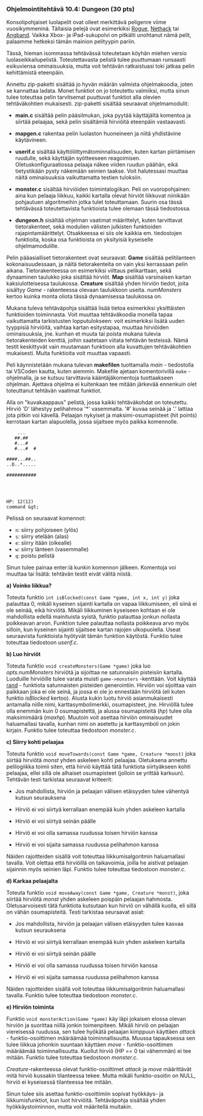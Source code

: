 ### Ohjelmointitehtävä 10.4: Dungeon (30 pts)

Konsolipohjaiset luolapelit ovat olleet merkittävä peligenre viime
vuosikymmeninä. Tällaisia pelejä ovat esimerkiksi 
[Rogue](http://en.wikipedia.org/wiki/Rogue_(video_game)), 
[Nethack](http://www.nethack.org) tai [Angband](http://rephial.org). 
Vaikka Xbox- ja iPad-sukupolvi on pitkälti unohtanut
nämä pelit, palaamme hetkeksi tämän mainion pelityypin pariin.

Tässä, hieman isommassa tehtävässä toteutetaan köyhän miehen versio
luolaseikkailupelistä. Toteutettavasta pelistä tulee puuttumaan
runsaasti esikuviensa ominaisuuksia, mutta voit tehtävän ratkaistuasi
toki jatkaa pelin kehittämistä eteenpäin.

Annettu zip-paketti sisältää jo hyvän määrän valmista ohjelmakoodia, joten se
kannattaa ladata. Monet funktiot on jo toteutettu valmiiksi, mutta sinun tulee 
toteuttaa pelin tarvitsemat puuttuvat funktiot alla
olevien tehtäväkohtien mukaisesti. zip-paketti sisältää
seuraavat ohjelmamodulit:

  * **main.c** sisältää pelin pääsilmukan, joka pyytää käyttäjältä
    komentoa ja siirtää pelaajaa, sekä pelin sisältämiä hirviöitä
    eteenpäin vastaavasti.

  * **mapgen.c** rakentaa pelin luolaston huoneineen ja niitä
    yhdistävine käytävineen.

  * **userif.c** sisältää käyttöliittymätominnalisuuden, kuten kartan
    piirtämisen ruudulle, sekä käyttäjän syötteeseen
    reagoimisen. Oletuskonfiguraatiossa pelaaja näkee viiden ruudun
    päähän, eikä tietystikään pysty näkemään seinien taakse. Voit
    halutessasi muuttaa näitä ominaisuuksia vaikuttamatta testien
    tuloksiin.

  * **monster.c** sisältää hirviöiden toimintalogiikan. Peli on
    vuoropohjainen: aina kun pelaaja liikkuu, kaikki kartalla olevat
    hirviöt liikkuvat niinikään pohjautuen algoritmeihin jotka tulet
    toteuttamaan. Suurin osa tässä tehtävässä toteutettavista
    funktioista tulee olemaan tässä tiedostossa.

  * **dungeon.h** sisältää ohjelman vaatimat määrittelyt, kuten
    tarvittavat tietorakenteet, sekä modulien välisten julkisten
    funktioiden rajapintamäärittelyt. Otsakkeessa ei siis ole kaikkia
    em. tiedostojen funktioita, koska osa funktioista on yksityisiä
    kyseiselle ohjelmamodulille.

Pelin pääasialliset tietorakenteet ovat seuraavat: **Game** sisältää
pelitilanteen kokonaisuudessaan, ja näitä tietorakenteita on vain yksi
kerrassaan pelin aikana. Tietorakenteessa on esimerkiksi viittaus
pelikarttaan, sekä dynaaminen taulukko joka sisältää hirviöt. **Map**
sisältää varsinaisen kartan kaksiulotteisessa taulukossa. **Creature**
sisältää yhden hirviön tiedot, joita sisältyy *Game* - rakenteessa
olevaan taulukkoon useita. *numMonsters* kertoo kuinka monta oliota
tässä dynaamisessa taulukossa on.

Mukana tuleva tehtäväpohja sisältää lisää tietoa esimerkiksi
yksittäisten funktioiden toiminnasta. Voit muuttaa tehtäväkoodia
monella tapaa vaikuttamatta tarkistusten lopputulokseen: voit
esimerkiksi lisätä uuden tyyppisiä hirviöitä, vaihtaa kartan
esitystapaa, muuttaa hirviöiden ominaisuuksia, jne. kunhan et muuta
tai poista mukana tulevia tietorakenteiden kenttiä, joihin saatetaan
viitata tehtävän testeissä. Nämä testit keskittyvät vain muutamaan
funktioon alla kuvattujen tehtäväkohtien mukaisesti. Muita funktioita
voit muuttaa vapaasti.

Peli käynnistetään mukana tulevan **makefilen** tuottamalla *main* -
tiedostolla tai VSCoden kautta, kuten aiemmin. Makefile ajetaan komentorivillä 
`make` - ohjelmalla, ja se kutsuu tarvittavia kääntäjäkomentoja tuottaakseen 
ohjelman. Ajettava ohjelma ei kuitenkaan tee mitään järkevää ennenkuin olet
toteuttanut tehtävän vaatimat funktiot.

Alla on "kuvakaappaus" pelistä, jossa kaikki tehtäväkohdat on
toteutettu. Hirviö 'D' lähestyy pelihahmoa '*' vasemmalta. '#' kuvaa
seinää ja '.' lattiaa jota pitkin voi kävellä. Pelaajan nykyiset ja
maksimi-osumapisteet (hit points) kerrotaan kartan alapuolella, jossa
sijaitsee myös paikka komennolle.

        ...    
       ##.##   
       #...#   
       #...#  #
    
    ####...##..
    ..D..*.....
    
    ###########
               
               
               
               
    HP: 12(12)
    command &gt;
	    
Pelissä on seuraavat komennot:

  * `n`: siirry pohjoiseen (ylös)
  * `s`: siirry etelään (alas)
  * `e`: siirry itään (oikealle)
  * `w`: siirry länteen (vasemmalle)
  * `q`: poistu pelistä

Sinun tulee painaa enter:iä kunkin komennon jälkeen. Komentoja voi
muuttaa tai lisätä: tehtävän testit eivät välitä niistä.
	    	    
**a) Voinko liikkua?**

Toteuta funktio `int isBlocked(const Game *game, int x, int y)` joka
palauttaa 0, mikäli kyseinen sijainti kartalla on vapaa liikkumiseen,
eli siinä ei ole seinää, eikä hirviötä. Mikäli liikkuminen kyseiseen
kohtaan ei ole mahdollista edellä mainituista syistä, funktio
palauttaa jonkun nollasta poikkeavan arvon. Funktion tulee palauttaa
nollasta poikkeava arvo myös silloin, kun kyseinen sijainti sijaitsee
kartan rajojen ulkopuolella. Useat seuraavista funktioista hyötyvät
tämän funktion käytöstä. Funktio tulee toteuttaa tiedostoon
*userif.c*.
	    
**b) Luo hirviöt**

Toteuta funktio `void createMonsters(Game *game)` joka luo
*opts.numMonsters* hirviötä ja sijoittaa ne satunnaisiin pisteisiin
kartalla. Luoduille hirviöille tulee varata muisti `game->monsters` -kenttään. 
Voit käyttää [rand](http://linux.die.net/man/3/rand) - funktiota satunnaisten pisteiden generointiin. Hirviön voi 
sijoittaa vain paikkaan joka ei ole seinä,
ja jossa ei ole jo ennestään hirviötä (eli kuten funktio *isBlocked*
kertoo). Alusta kukin luotu hirviö asianmukaisesti antamalla niille
nimi, karttasymbolimerkki, osumapisteet, jne. Hirviöllä tulee olla
enemmän kuin 0 osumapistettä, ja alussa osumapisteitä (*hp*) tulee
olla maksimimäärä (*maxhp*). Muutoin voit asettaa hirviön ominaisuudet
haluamallasi tavalla, kunhan nimi on asetettu ja karttasymboli on
jokin kirjain. Funktio tulee toteuttaa tiedostoon
*monster.c*.

**c) Siirry kohti pelaajaa**

Toteuta funktio `void moveTowards(const Game *game, Creature
*monst)` joka siirtää hirviötä *monst* yhden askeleen kohti
pelaajaa. Oletuksena annettu pelilogiikka toimii siten, että hirviö
käyttää tätä funktiota siirtyäkseen kohti pelaajaa, ellei sillä ole
alhaiset osumapisteet (jolloin se yrittää karkuun). Tehtävän testi
tarkistaa seuraavat kriteerit:

  * Jos mahdollista, hirviön ja pelaajan välisen etäisyyden tulee
    vähentyä kutsun seurauksena

  * Hirviö ei voi siirtyä kerrallaan enempää kuin yhden askeleen kartalla

  * Hirviö ei voi siirtyä seinän päälle

  * Hirviö ei voi olla samassa ruudussa toisen hirviön kanssa

  * Hirviö ei voi sijaita samassa ruudussa pelihahmon kanssa

Näiden rajoitteiden sisällä voit toteuttaa liikkumisalgoritmin
haluamallasi tavalla. Voit olettaa että hirviöillä on taikavoimia,
joilla he aistivat pelaajan sijainnin myös seinien läpi. Funktio tulee toteuttaa tiedostoon
*monster.c*.

**d) Karkaa pelaajalta**

Toteuta funktio `void moveAway(const Game *game, Creature *monst)`, joka
siirtää hirviötä *monst* yhden askeleen poispäin pelaajan
hahmosta. Oletusarvoisesti tätä funktiota kutsutaan kun hirviö on
vähällä kuolla, eli sillä on vähän osumapisteitä. Testi tarkistaa
seuraavat asiat:

  * Jos mahdollista, hirviön ja pelaajan välisen etäisyyden tulee
    kasvaa kutsun seurauksena

  * Hirviö ei voi siirtyä kerrallaan enempää kuin yhden askeleen kartalla

  * Hirviö ei voi siirtyä seinän päälle

  * Hirviö ei voi olla samassa ruudussa toisen hirviön kanssa

  * Hirviö ei voi sijaita samassa ruudussa pelihahmon kanssa

Näiden rajoitteiden sisällä voit toteuttaa liikkumisalgoritmin
haluamallasi tavalla. Funktio tulee toteuttaa tiedostoon
*monster.c*.

**e) Hirviön toiminta**

Funktio `void monsterAction(Game *game)` käy läpi jokaisen elossa
olevan hirviön ja suorittaa niillä jonkin toimenpiteen. Mikäli hirviö
on pelaajan viereisessä ruudussa, sen tulee hyökätä pelaajan kimppuun
käyttäen *attack* - funktio-osoittimen määräämää
toiminnallisuutta. Muussa tapauksessa sen tulee liikkua johonkin
suuntaan käyttäen *move* - funktio-osoittimen määräämää
toiminnallisuutta. Kuollut hirviö (HP == 0 tai vähemmän) ei tee
mitään. Funktio tulee toteuttaa tiedostoon
*monster.c*.

*Creature*-rakenteessa olevat funktio-osoittimet *attack* ja *move*
 määrittävät mitä hirviö kussakin tilanteessa tekee. Mutta mikäli
 funktio-osoitin on NULL, hirviö ei kyseisessä tilanteessa tee
 mitään.

Sinun tulee siis asettaa funktio-osoittimiin sopivat hyökkäys- ja
liikkumisfunktiot, kun luot hirviöitä. Tehtäväpohja sisältää yhden
hyökkäystoiminnon, mutta voit määritellä muitakin.
